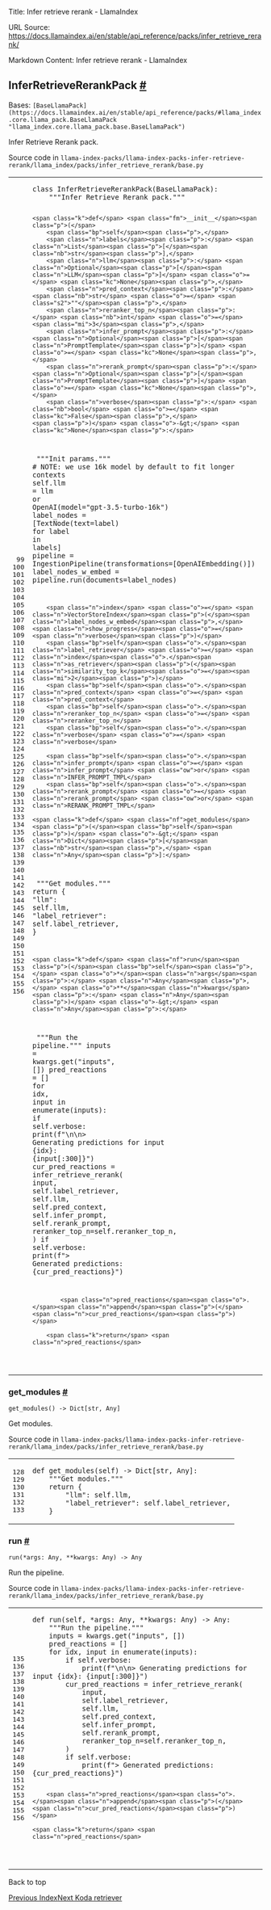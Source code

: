 Title: Infer retrieve rerank - LlamaIndex

URL Source: https://docs.llamaindex.ai/en/stable/api_reference/packs/infer_retrieve_rerank/

Markdown Content:
Infer retrieve rerank - LlamaIndex


InferRetrieveRerankPack [#](https://docs.llamaindex.ai/en/stable/api_reference/packs/infer_retrieve_rerank/#llama_index.packs.infer_retrieve_rerank.InferRetrieveRerankPack "Permanent link")
---------------------------------------------------------------------------------------------------------------------------------------------------------------------------------------------

Bases: `[BaseLlamaPack](https://docs.llamaindex.ai/en/stable/api_reference/packs/#llama_index.core.llama_pack.BaseLlamaPack "llama_index.core.llama_pack.base.BaseLlamaPack")`

Infer Retrieve Rerank pack.

Source code in `llama-index-packs/llama-index-packs-infer-retrieve-rerank/llama_index/packs/infer_retrieve_rerank/base.py`

<table class="highlighttable"><tbody><tr><td class="linenos"><div class="linenodiv"><pre><span></span><span class="normal"> 99</span>
<span class="normal">100</span>
<span class="normal">101</span>
<span class="normal">102</span>
<span class="normal">103</span>
<span class="normal">104</span>
<span class="normal">105</span>
<span class="normal">106</span>
<span class="normal">107</span>
<span class="normal">108</span>
<span class="normal">109</span>
<span class="normal">110</span>
<span class="normal">111</span>
<span class="normal">112</span>
<span class="normal">113</span>
<span class="normal">114</span>
<span class="normal">115</span>
<span class="normal">116</span>
<span class="normal">117</span>
<span class="normal">118</span>
<span class="normal">119</span>
<span class="normal">120</span>
<span class="normal">121</span>
<span class="normal">122</span>
<span class="normal">123</span>
<span class="normal">124</span>
<span class="normal">125</span>
<span class="normal">126</span>
<span class="normal">127</span>
<span class="normal">128</span>
<span class="normal">129</span>
<span class="normal">130</span>
<span class="normal">131</span>
<span class="normal">132</span>
<span class="normal">133</span>
<span class="normal">134</span>
<span class="normal">135</span>
<span class="normal">136</span>
<span class="normal">137</span>
<span class="normal">138</span>
<span class="normal">139</span>
<span class="normal">140</span>
<span class="normal">141</span>
<span class="normal">142</span>
<span class="normal">143</span>
<span class="normal">144</span>
<span class="normal">145</span>
<span class="normal">146</span>
<span class="normal">147</span>
<span class="normal">148</span>
<span class="normal">149</span>
<span class="normal">150</span>
<span class="normal">151</span>
<span class="normal">152</span>
<span class="normal">153</span>
<span class="normal">154</span>
<span class="normal">155</span>
<span class="normal">156</span></pre></div></td><td class="code"><div><pre><span></span><code><span class="k">class</span> <span class="nc">InferRetrieveRerankPack</span><span class="p">(</span><span class="n">BaseLlamaPack</span><span class="p">):</span>
<span class="w">    </span><span class="sd">"""Infer Retrieve Rerank pack."""</span>

    <span class="k">def</span> <span class="fm">__init__</span><span class="p">(</span>
        <span class="bp">self</span><span class="p">,</span>
        <span class="n">labels</span><span class="p">:</span> <span class="n">List</span><span class="p">[</span><span class="nb">str</span><span class="p">],</span>
        <span class="n">llm</span><span class="p">:</span> <span class="n">Optional</span><span class="p">[</span><span class="n">LLM</span><span class="p">]</span> <span class="o">=</span> <span class="kc">None</span><span class="p">,</span>
        <span class="n">pred_context</span><span class="p">:</span> <span class="nb">str</span> <span class="o">=</span> <span class="s2">""</span><span class="p">,</span>
        <span class="n">reranker_top_n</span><span class="p">:</span> <span class="nb">int</span> <span class="o">=</span> <span class="mi">3</span><span class="p">,</span>
        <span class="n">infer_prompt</span><span class="p">:</span> <span class="n">Optional</span><span class="p">[</span><span class="n">PromptTemplate</span><span class="p">]</span> <span class="o">=</span> <span class="kc">None</span><span class="p">,</span>
        <span class="n">rerank_prompt</span><span class="p">:</span> <span class="n">Optional</span><span class="p">[</span><span class="n">PromptTemplate</span><span class="p">]</span> <span class="o">=</span> <span class="kc">None</span><span class="p">,</span>
        <span class="n">verbose</span><span class="p">:</span> <span class="nb">bool</span> <span class="o">=</span> <span class="kc">False</span><span class="p">,</span>
    <span class="p">)</span> <span class="o">-&gt;</span> <span class="kc">None</span><span class="p">:</span>
<span class="w">        </span><span class="sd">"""Init params."""</span>
        <span class="c1"># NOTE: we use 16k model by default to fit longer contexts</span>
        <span class="bp">self</span><span class="o">.</span><span class="n">llm</span> <span class="o">=</span> <span class="n">llm</span> <span class="ow">or</span> <span class="n">OpenAI</span><span class="p">(</span><span class="n">model</span><span class="o">=</span><span class="s2">"gpt-3.5-turbo-16k"</span><span class="p">)</span>
        <span class="n">label_nodes</span> <span class="o">=</span> <span class="p">[</span><span class="n">TextNode</span><span class="p">(</span><span class="n">text</span><span class="o">=</span><span class="n">label</span><span class="p">)</span> <span class="k">for</span> <span class="n">label</span> <span class="ow">in</span> <span class="n">labels</span><span class="p">]</span>
        <span class="n">pipeline</span> <span class="o">=</span> <span class="n">IngestionPipeline</span><span class="p">(</span><span class="n">transformations</span><span class="o">=</span><span class="p">[</span><span class="n">OpenAIEmbedding</span><span class="p">()])</span>
        <span class="n">label_nodes_w_embed</span> <span class="o">=</span> <span class="n">pipeline</span><span class="o">.</span><span class="n">run</span><span class="p">(</span><span class="n">documents</span><span class="o">=</span><span class="n">label_nodes</span><span class="p">)</span>

        <span class="n">index</span> <span class="o">=</span> <span class="n">VectorStoreIndex</span><span class="p">(</span><span class="n">label_nodes_w_embed</span><span class="p">,</span> <span class="n">show_progress</span><span class="o">=</span><span class="n">verbose</span><span class="p">)</span>
        <span class="bp">self</span><span class="o">.</span><span class="n">label_retriever</span> <span class="o">=</span> <span class="n">index</span><span class="o">.</span><span class="n">as_retriever</span><span class="p">(</span><span class="n">similarity_top_k</span><span class="o">=</span><span class="mi">2</span><span class="p">)</span>
        <span class="bp">self</span><span class="o">.</span><span class="n">pred_context</span> <span class="o">=</span> <span class="n">pred_context</span>
        <span class="bp">self</span><span class="o">.</span><span class="n">reranker_top_n</span> <span class="o">=</span> <span class="n">reranker_top_n</span>
        <span class="bp">self</span><span class="o">.</span><span class="n">verbose</span> <span class="o">=</span> <span class="n">verbose</span>

        <span class="bp">self</span><span class="o">.</span><span class="n">infer_prompt</span> <span class="o">=</span> <span class="n">infer_prompt</span> <span class="ow">or</span> <span class="n">INFER_PROMPT_TMPL</span>
        <span class="bp">self</span><span class="o">.</span><span class="n">rerank_prompt</span> <span class="o">=</span> <span class="n">rerank_prompt</span> <span class="ow">or</span> <span class="n">RERANK_PROMPT_TMPL</span>

    <span class="k">def</span> <span class="nf">get_modules</span><span class="p">(</span><span class="bp">self</span><span class="p">)</span> <span class="o">-&gt;</span> <span class="n">Dict</span><span class="p">[</span><span class="nb">str</span><span class="p">,</span> <span class="n">Any</span><span class="p">]:</span>
<span class="w">        </span><span class="sd">"""Get modules."""</span>
        <span class="k">return</span> <span class="p">{</span>
            <span class="s2">"llm"</span><span class="p">:</span> <span class="bp">self</span><span class="o">.</span><span class="n">llm</span><span class="p">,</span>
            <span class="s2">"label_retriever"</span><span class="p">:</span> <span class="bp">self</span><span class="o">.</span><span class="n">label_retriever</span><span class="p">,</span>
        <span class="p">}</span>

    <span class="k">def</span> <span class="nf">run</span><span class="p">(</span><span class="bp">self</span><span class="p">,</span> <span class="o">*</span><span class="n">args</span><span class="p">:</span> <span class="n">Any</span><span class="p">,</span> <span class="o">**</span><span class="n">kwargs</span><span class="p">:</span> <span class="n">Any</span><span class="p">)</span> <span class="o">-&gt;</span> <span class="n">Any</span><span class="p">:</span>
<span class="w">        </span><span class="sd">"""Run the pipeline."""</span>
        <span class="n">inputs</span> <span class="o">=</span> <span class="n">kwargs</span><span class="o">.</span><span class="n">get</span><span class="p">(</span><span class="s2">"inputs"</span><span class="p">,</span> <span class="p">[])</span>
        <span class="n">pred_reactions</span> <span class="o">=</span> <span class="p">[]</span>
        <span class="k">for</span> <span class="n">idx</span><span class="p">,</span> <span class="nb">input</span> <span class="ow">in</span> <span class="nb">enumerate</span><span class="p">(</span><span class="n">inputs</span><span class="p">):</span>
            <span class="k">if</span> <span class="bp">self</span><span class="o">.</span><span class="n">verbose</span><span class="p">:</span>
                <span class="nb">print</span><span class="p">(</span><span class="sa">f</span><span class="s2">"</span><span class="se">\n\n</span><span class="s2">&gt; Generating predictions for input </span><span class="si">{</span><span class="n">idx</span><span class="si">}</span><span class="s2">: </span><span class="si">{</span><span class="nb">input</span><span class="p">[:</span><span class="mi">300</span><span class="p">]</span><span class="si">}</span><span class="s2">"</span><span class="p">)</span>
            <span class="n">cur_pred_reactions</span> <span class="o">=</span> <span class="n">infer_retrieve_rerank</span><span class="p">(</span>
                <span class="nb">input</span><span class="p">,</span>
                <span class="bp">self</span><span class="o">.</span><span class="n">label_retriever</span><span class="p">,</span>
                <span class="bp">self</span><span class="o">.</span><span class="n">llm</span><span class="p">,</span>
                <span class="bp">self</span><span class="o">.</span><span class="n">pred_context</span><span class="p">,</span>
                <span class="bp">self</span><span class="o">.</span><span class="n">infer_prompt</span><span class="p">,</span>
                <span class="bp">self</span><span class="o">.</span><span class="n">rerank_prompt</span><span class="p">,</span>
                <span class="n">reranker_top_n</span><span class="o">=</span><span class="bp">self</span><span class="o">.</span><span class="n">reranker_top_n</span><span class="p">,</span>
            <span class="p">)</span>
            <span class="k">if</span> <span class="bp">self</span><span class="o">.</span><span class="n">verbose</span><span class="p">:</span>
                <span class="nb">print</span><span class="p">(</span><span class="sa">f</span><span class="s2">"&gt; Generated predictions: </span><span class="si">{</span><span class="n">cur_pred_reactions</span><span class="si">}</span><span class="s2">"</span><span class="p">)</span>

            <span class="n">pred_reactions</span><span class="o">.</span><span class="n">append</span><span class="p">(</span><span class="n">cur_pred_reactions</span><span class="p">)</span>

        <span class="k">return</span> <span class="n">pred_reactions</span>
</code></pre></div></td></tr></tbody></table>

### get\_modules [#](https://docs.llamaindex.ai/en/stable/api_reference/packs/infer_retrieve_rerank/#llama_index.packs.infer_retrieve_rerank.InferRetrieveRerankPack.get_modules "Permanent link")

```
get_modules() -> Dict[str, Any]
```

Get modules.

Source code in `llama-index-packs/llama-index-packs-infer-retrieve-rerank/llama_index/packs/infer_retrieve_rerank/base.py`

<table class="highlighttable"><tbody><tr><td class="linenos"><div class="linenodiv"><pre><span></span><span class="normal">128</span>
<span class="normal">129</span>
<span class="normal">130</span>
<span class="normal">131</span>
<span class="normal">132</span>
<span class="normal">133</span></pre></div></td><td class="code"><div><pre><span></span><code><span class="k">def</span> <span class="nf">get_modules</span><span class="p">(</span><span class="bp">self</span><span class="p">)</span> <span class="o">-&gt;</span> <span class="n">Dict</span><span class="p">[</span><span class="nb">str</span><span class="p">,</span> <span class="n">Any</span><span class="p">]:</span>
<span class="w">    </span><span class="sd">"""Get modules."""</span>
    <span class="k">return</span> <span class="p">{</span>
        <span class="s2">"llm"</span><span class="p">:</span> <span class="bp">self</span><span class="o">.</span><span class="n">llm</span><span class="p">,</span>
        <span class="s2">"label_retriever"</span><span class="p">:</span> <span class="bp">self</span><span class="o">.</span><span class="n">label_retriever</span><span class="p">,</span>
    <span class="p">}</span>
</code></pre></div></td></tr></tbody></table>

### run [#](https://docs.llamaindex.ai/en/stable/api_reference/packs/infer_retrieve_rerank/#llama_index.packs.infer_retrieve_rerank.InferRetrieveRerankPack.run "Permanent link")

```
run(*args: Any, **kwargs: Any) -> Any
```

Run the pipeline.

Source code in `llama-index-packs/llama-index-packs-infer-retrieve-rerank/llama_index/packs/infer_retrieve_rerank/base.py`

<table class="highlighttable"><tbody><tr><td class="linenos"><div class="linenodiv"><pre><span></span><span class="normal">135</span>
<span class="normal">136</span>
<span class="normal">137</span>
<span class="normal">138</span>
<span class="normal">139</span>
<span class="normal">140</span>
<span class="normal">141</span>
<span class="normal">142</span>
<span class="normal">143</span>
<span class="normal">144</span>
<span class="normal">145</span>
<span class="normal">146</span>
<span class="normal">147</span>
<span class="normal">148</span>
<span class="normal">149</span>
<span class="normal">150</span>
<span class="normal">151</span>
<span class="normal">152</span>
<span class="normal">153</span>
<span class="normal">154</span>
<span class="normal">155</span>
<span class="normal">156</span></pre></div></td><td class="code"><div><pre><span></span><code><span class="k">def</span> <span class="nf">run</span><span class="p">(</span><span class="bp">self</span><span class="p">,</span> <span class="o">*</span><span class="n">args</span><span class="p">:</span> <span class="n">Any</span><span class="p">,</span> <span class="o">**</span><span class="n">kwargs</span><span class="p">:</span> <span class="n">Any</span><span class="p">)</span> <span class="o">-&gt;</span> <span class="n">Any</span><span class="p">:</span>
<span class="w">    </span><span class="sd">"""Run the pipeline."""</span>
    <span class="n">inputs</span> <span class="o">=</span> <span class="n">kwargs</span><span class="o">.</span><span class="n">get</span><span class="p">(</span><span class="s2">"inputs"</span><span class="p">,</span> <span class="p">[])</span>
    <span class="n">pred_reactions</span> <span class="o">=</span> <span class="p">[]</span>
    <span class="k">for</span> <span class="n">idx</span><span class="p">,</span> <span class="nb">input</span> <span class="ow">in</span> <span class="nb">enumerate</span><span class="p">(</span><span class="n">inputs</span><span class="p">):</span>
        <span class="k">if</span> <span class="bp">self</span><span class="o">.</span><span class="n">verbose</span><span class="p">:</span>
            <span class="nb">print</span><span class="p">(</span><span class="sa">f</span><span class="s2">"</span><span class="se">\n\n</span><span class="s2">&gt; Generating predictions for input </span><span class="si">{</span><span class="n">idx</span><span class="si">}</span><span class="s2">: </span><span class="si">{</span><span class="nb">input</span><span class="p">[:</span><span class="mi">300</span><span class="p">]</span><span class="si">}</span><span class="s2">"</span><span class="p">)</span>
        <span class="n">cur_pred_reactions</span> <span class="o">=</span> <span class="n">infer_retrieve_rerank</span><span class="p">(</span>
            <span class="nb">input</span><span class="p">,</span>
            <span class="bp">self</span><span class="o">.</span><span class="n">label_retriever</span><span class="p">,</span>
            <span class="bp">self</span><span class="o">.</span><span class="n">llm</span><span class="p">,</span>
            <span class="bp">self</span><span class="o">.</span><span class="n">pred_context</span><span class="p">,</span>
            <span class="bp">self</span><span class="o">.</span><span class="n">infer_prompt</span><span class="p">,</span>
            <span class="bp">self</span><span class="o">.</span><span class="n">rerank_prompt</span><span class="p">,</span>
            <span class="n">reranker_top_n</span><span class="o">=</span><span class="bp">self</span><span class="o">.</span><span class="n">reranker_top_n</span><span class="p">,</span>
        <span class="p">)</span>
        <span class="k">if</span> <span class="bp">self</span><span class="o">.</span><span class="n">verbose</span><span class="p">:</span>
            <span class="nb">print</span><span class="p">(</span><span class="sa">f</span><span class="s2">"&gt; Generated predictions: </span><span class="si">{</span><span class="n">cur_pred_reactions</span><span class="si">}</span><span class="s2">"</span><span class="p">)</span>

        <span class="n">pred_reactions</span><span class="o">.</span><span class="n">append</span><span class="p">(</span><span class="n">cur_pred_reactions</span><span class="p">)</span>

    <span class="k">return</span> <span class="n">pred_reactions</span>
</code></pre></div></td></tr></tbody></table>

Back to top

[Previous Index](https://docs.llamaindex.ai/en/stable/api_reference/packs/)[Next Koda retriever](https://docs.llamaindex.ai/en/stable/api_reference/packs/koda_retriever/)
